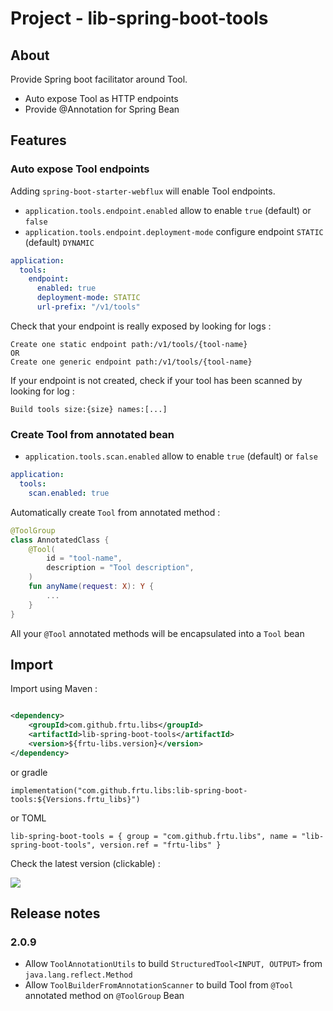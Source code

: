 # Project - lib-spring-boot-tools

## About

Provide Spring boot facilitator around Tool.

* Auto expose Tool as HTTP endpoints
* Provide @Annotation for Spring Bean

## Features

### Auto expose Tool endpoints

Adding `spring-boot-starter-webflux` will enable Tool endpoints.

* `application.tools.endpoint.enabled` allow to enable `true` (default) or `false`
* `application.tools.endpoint.deployment-mode` configure endpoint `STATIC` (default) `DYNAMIC`

```yaml
application:
  tools:
    endpoint:
      enabled: true
      deployment-mode: STATIC
      url-prefix: "/v1/tools"
```

Check that your endpoint is really exposed by looking for logs :

```
Create one static endpoint path:/v1/tools/{tool-name}
OR
Create one generic endpoint path:/v1/tools/{tool-name}
```

If your endpoint is not created, check if your tool has been scanned by looking for log :

```
Build tools size:{size} names:[...]
```

### Create Tool from annotated bean

* `application.tools.scan.enabled` allow to enable `true` (default) or `false`

```yaml
application:
  tools:
    scan.enabled: true
```

Automatically create `Tool` from annotated method :

```kotlin
@ToolGroup
class AnnotatedClass {
    @Tool(
        id = "tool-name",
        description = "Tool description",
    )
    fun anyName(request: X): Y {
        ...
    }
}
```

All your `@Tool` annotated methods will be encapsulated into a `Tool` bean

## Import

Import using Maven :

```XML

<dependency>
    <groupId>com.github.frtu.libs</groupId>
    <artifactId>lib-spring-boot-tools</artifactId>
    <version>${frtu-libs.version}</version>
</dependency>
```

or gradle

```
implementation("com.github.frtu.libs:lib-spring-boot-tools:${Versions.frtu_libs}")
```

or TOML

```
lib-spring-boot-tools = { group = "com.github.frtu.libs", name = "lib-spring-boot-tools", version.ref = "frtu-libs" }
```

Check the latest version (clickable) :

[<img src="https://img.shields.io/maven-central/v/com.github.frtu.libs/lib-spring-boot-tools.svg?label=latest%20release%20:%20lib-spring-boot-tools"/>](https://search.maven.org/#search%7Cga%7C1%7Ca%3A%22lib-utils%22+g%3A%22com.github.frtu.libs%22)

## Release notes

### 2.0.9

* Allow `ToolAnnotationUtils` to build `StructuredTool<INPUT, OUTPUT>` from `java.lang.reflect.Method`
* Allow `ToolBuilderFromAnnotationScanner` to build Tool from `@Tool` annotated method on `@ToolGroup` Bean
